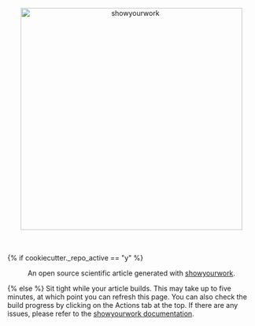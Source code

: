 <p align="center">
<a href="https://github.com/rodluger/showyourwork">
<img width = "450" src="https://raw.githubusercontent.com/rodluger/showyourwork/main/showyourwork.png" alt="showyourwork"/>
</a>
</p>
<br>
<br>
{% if cookiecutter._repo_active == "y" %}
<p align="center">
An open source scientific article generated with <a href='https://github.com/rodluger/showyourwork'>showyourwork</a>.
</p>
{% else %}
Sit tight while your article builds. This may take up to five minutes, at which point you can refresh this page. You can also check the build progress by clicking on the Actions tab at the top. If there are any issues, please refer to the <a href='https://github.com/rodluger/showyourwork'>showyourwork documentation</a>.
<!--
{% endif %}
<p align="center">
<a href="https://github.com/{{ cookiecutter._slug }}/actions/workflows/showyourwork.yml">
<img src="https://github.com/{{ cookiecutter._slug }}/actions/workflows/showyourwork.yml/badge.svg" alt="Article status"/>
</a>
<a href="https://github.com/{{ cookiecutter._slug }}/raw/main-pdf/dag.pdf">
<img src="https://img.shields.io/badge/workflow-graph-blue.svg?style=flat" alt="View the workflow DAG"/>
</a>
<a href="https://github.com/{{ cookiecutter._slug }}/raw/main-pdf/ms.pdf">
<img src="https://img.shields.io/badge/article-pdf-blue.svg?style=flat" alt="Read the article"/>
</a>
</p>
{% if cookiecutter._repo_active == "n" %}

## You're all set!

Your new repository is set up and ready to go. The badges at the top will take you to the workflow logs, the article graph, and the compiled article PDF. The PDF is automatically updated every time you push changes to this repo; note that builds usually take a few minutes (or more, depending on what you're doing).

The first thing you might want to do is customize the `tex/ms.tex` file, which is currently just filled with placeholder text. You should also delete the current placeholder figure script in the `figures` directory, and add the scripts needed to build your own figures. If your workflow has external dependencies (which it most likely will), you must add them to the `environment.yml` file so `showyourwork` can build the paper from scratch. See [here](https://conda.io/projects/conda/en/latest/user-guide/tasks/manage-environments.html#managing-environments) for details.

Finally, change or edit the `LICENSE` as needed and replace the text in this `README.md` with some useful informatin for the reader!

If you run into any trouble, please check out the [showyourwork documentation](https://github.com/rodluger/showyourwork). If you think you've encountered a bug, please check out the [issues page](https://github.com/rodluger/showyourwork/issues) and raise a new one if needed.
-->
{% endif %}
